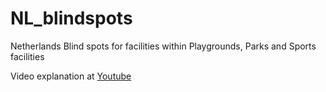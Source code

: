 # NL_blindspots
Netherlands Blind spots for facilities within Playgrounds, Parks and Sports facilities

Video explanation at [Youtube](https://youtu.be/LzxwGOesutk)
